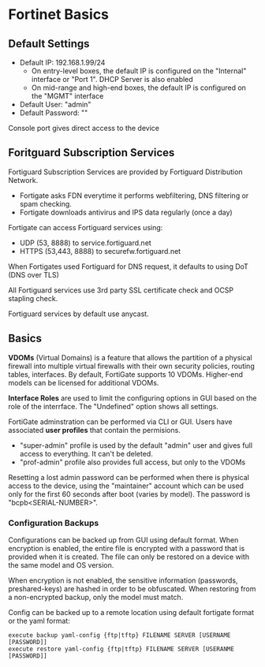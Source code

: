 # Fortinet Basics

## Default Settings&#x20;

* Default IP: 192.168.1.99/24
  * On entry-level boxes, the default IP is configured on the "Internal" interface or "Port 1". DHCP Server is also enabled
  * On mid-range and high-end boxes, the default IP is configured on the "MGMT" interface
* Default User: "admin"
* Default Password: ""

Console port gives direct access to the device

## Foritguard Subscription Services

Fortiguard Subscription Services are provided by Fortiguard Distribution Network.&#x20;

* Fortigate asks FDN everytime it performs webfiltering, DNS filtering or spam checking.&#x20;
* Fortigate downloads antivirus and IPS data regularly (once a day)

Fortigate can access Fortiguard services using:

* UDP (53, 8888) to service.fortiguard.net
* HTTPS (53,443, 8888) to securefw.fortiguard.net

When Fortigates used Fortiguard for DNS request, it defaults to using DoT (DNS over TLS)

All Fortiguard services use 3rd party SSL certificate check and OCSP stapling check.

Fortiguard services by default use anycast.&#x20;

## Basics

**VDOMs** (Virtual Domains) is a feature that allows the partition of a physical firewall into multiple virtual firewalls with their own security policies, routing tables, interfaces. By default, FortiGate supports 10 VDOMs. Higher-end models can be licensed for additional VDOMs.

**Interface Roles** are used to limit the configuring options in GUI based on the role of the interrface. The "Undefined" option shows all settings.

FortiGate adminstration can be performed via CLI or GUI. Users have associated **user profiles** that contain the permisions.&#x20;

* "super-admin" profile is used by the default "admin" user and gives full access to everything. It can't be deleted.
* "prof-admin" profile also provides full access, but only to the VDOMs

Resetting a lost admin password can be performed when there is physical access to the device, using the "maintainer" account which can be used only for the first 60 seconds after boot (varies by model). The password is "bcpb\<SERIAL-NUMBER>".

### Configuration Backups

Configurations can be backed up from GUI using default format. When encryption is enabled, the entire file is encrypted with a password that is provided when it is created. The file can only be restored on a device with the same model and OS version.

When encryption is not enabled, the sensitive information (passwords, preshared-keys) are hashed in order to be obfuscated. When restoring from a non-encrypted backup, only the model must match.

Config can be backed up to a remote location using default fortigate format or the yaml format:

```
execute backup yaml-config {ftp|tftp} FILENAME SERVER [USERNAME [PASSWORD]]
execute restore yaml-config {ftp|tftp} FILENAME SERVER [USERANME [PASSWORD]]
```


